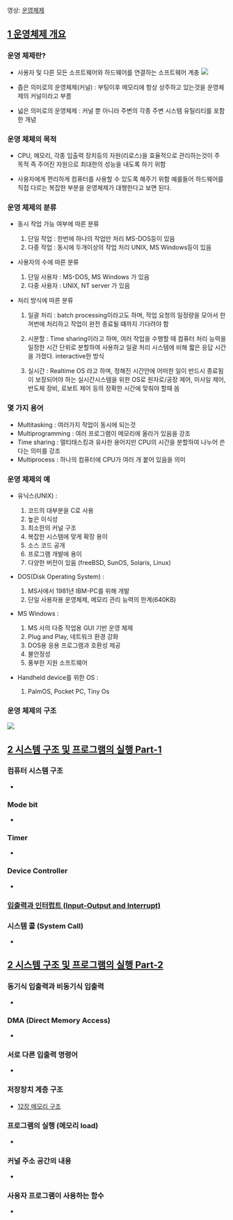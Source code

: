 영상: [운영체제](http://www.kocw.net/home/search/kemView.do?kemId=1046323)

## [1 운영체제 개요](https://core.ewha.ac.kr/publicview/C0101020140307151724641842?vmode=f)

### 운영 체제란?

- 사용자 및 다른 모든 소프트웨어와 하드웨어를 연결하는 소프트웨어 계충
![](../assets/[장현욱]/[운영체제란.png])

- 좁은 의미로의 운영체제(커널) : 부팅이후 메모리에 항상 상주하고 있는것을 운영체제의 커널이라고 부름
- 넓은 의미로의 운영체제 : 커널 뿐 아니라 주변의 각종 주변 시스템 유틸리티를 포함한 개념

### 운영 체체의 목적

- CPU, 메모리, 각종 입출력 장치등의 자원(리로스)을 효율적으로 관리하는것이 주 목적 즉 주어진 자원으로 최대한의 성능을 내도록 하기 위함

- 사용자에게 편리하게 컴퓨터를 사용할 수 있도록 해주기 위함 예를들어 하드웨어를 직접 다르는 복잡한 부분을 운영체제가 대행한다고 보면 된다.

### 운영 체제의 분류

- 동시 작업 가능 여부에 따른 분류
    1. 단일 작업 : 한번에 하나의 작업만 처리 MS-DOS등이 있음
    2. 다중 작업 : 동시에 두개이상의 작업 처리 UNIX, MS Windows등이 있음

- 사용자의 수에 따른 분류
    1. 단일 사용자 : MS-DOS, MS Windows 가 있음
    2. 다중 사용자 : UNIX, NT server 가 있음

- 처리 방식에 따른 분류
    1. 일괄 처리 : batch processing이라고도 하며, 작업 요청의 일정량을 모아서 한꺼번에 처리하고 작업이 완전 종료될 떄까지 기다려야 함

    2. 시분할 : Time sharing이라고 하며, 여러 작업을 수행할 때 컴퓨터 처리 능력을 일정한 시간 단위로 분할하여 사용하고 일괄 처리 시스템에 비해 짧은 응답 시간을 가졌다. interactive한 방식

    3. 실시간 : Realtime OS 라고 하며, 정해진 시간안에 어떠한 일이 반드시 종료됨이 보장되어야 하는 실시간시스템을 위한 OS로 원자로/공장 제어, 미사일 제어, 반도체 장비, 로보트 제어 등의 정확한 시간에 맞춰야 할때 씀

### 몇 가지 용어

- Multitasking : 여러가지 작업이 동시에 되는것
- Multiprogramming : 여러 프로그램이 메모리에 올라가 있음을 강조
- Time sharing : 멀티태스킹과 유사한 용어지만 CPU의 시간을 분할하여 나누어 쓴다는 의미를 강조
- Multiprocess : 하나의 컴퓨터에 CPU가 여러 개 붙어 있음을 의미

### 운영 체제의 예

- 유닉스(UNIX) : 
    1. 코드의 대부분을 C로 사용
    2. 높은 이식성
    3. 최소한의 커널 구조
    4. 복잡한 시스템에 맞게 확장 용이
    5. 소스 코드 공개
    6. 프로그램 개발에 용이
    7. 다양한 버전이 있음 (freeBSD, SunOS, Solaris, Linux)

- DOS(Disk Operating System) :
    1. MS사에서 1981년 IBM-PC를 위해 개발
    2. 단일 사용자용 운영체제, 메모리 관리 능력의 한계(640KB)

-  MS Windows :
    1. MS 사의 다중 작업용 GUI 기반 운영 체제
    2. Plug and Play, 네트워크 환경 강화
    3. DOS용 응용 프로그램과 호환성 제공
    4. 불안정성
    5. 풍부한 지원 소프트웨어

- Handheld device를 위한 OS :
    1. PalmOS, Pocket PC, Tiny Os

### 운영 체제의 구조

![](../assets/[장현욱]/[운영체제의구조.png])


## [2 시스템 구조 및 프로그램의 실행 Part-1](https://core.ewha.ac.kr/publicview/C0101020140311132925816476?vmode=f)

### 컴퓨터 시스템 구조

- 

### Mode bit

- 

### Timer

- 

### Device Controller

- 

### [입출력과 인터럽트 (Input-Output and Interrupt)](/컴퓨터-구조/5장-기본-컴퓨터의-구조와-설계-Part2/입출력과-인터럽트.md)

### 시스템 콜 (System Call)

- 

## [2 시스템 구조 및 프로그램의 실행 Part-2](https://core.ewha.ac.kr/publicview/C0101020140314151238067290?vmode=f)

### 동기식 입출력과 비동기식 입출력

- 

### DMA (Direct Memory Access)

- 

### 서로 다른 입출력 명령어

- 

### 저장장치 계층 구조

- [12장 메모리 구조](/컴퓨터-구조/12장-메모리-구조.md) 

### 프로그램의 실행 (메모리 load)

- 

### 커널 주소 공간의 내용

- 

### 사용자 프로그램이 사용하는 함수

-